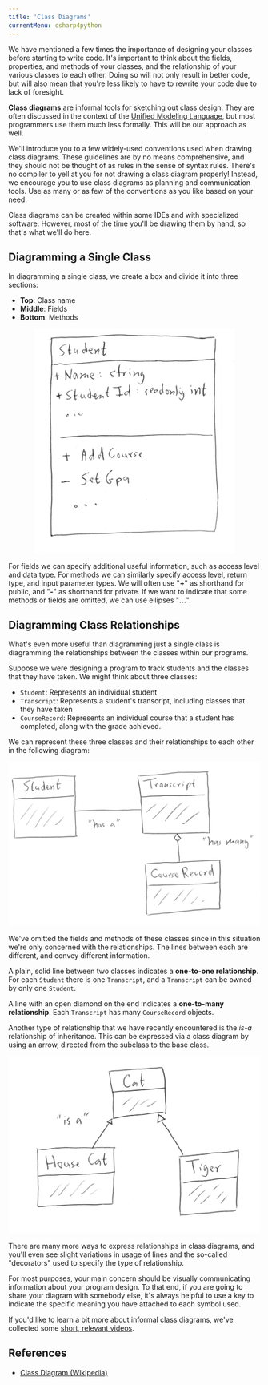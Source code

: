 ```yaml
---
title: 'Class Diagrams'
currentMenu: csharp4python
---
```


We have mentioned a few times the importance of designing your classes before starting to write code. It's important to think about the fields, properties, and methods of your classes, and the relationship of your various classes to each other. Doing so will not only result in better code, but will also mean that you're less likely to have to rewrite your code due to lack of foresight.

**Class diagrams** are informal tools for sketching out class design. They are often discussed in the context of the [Unified Modeling Language](https://en.wikipedia.org/wiki/Unified_Modeling_Language), but most programmers use them much less formally. This will be our approach as well.

We'll introduce you to a few widely-used conventions used when drawing class diagrams. These guidelines are by no means comprehensive, and they should not be thought of as rules in the sense of syntax rules. There's no compiler to yell at you for not drawing a class diagram properly! Instead, we encourage you to use class diagrams as planning and communication tools. Use as many or as few of the conventions as you like based on your need.

Class diagrams can be created within some IDEs and with specialized software. However, most of the time you'll be drawing them by hand, so that's what we'll do here.

## Diagramming a Single Class

In diagramming a single class, we create a box and divide it into three sections:
- **Top**: Class name
- **Middle**: Fields
- **Bottom**: Methods

<div style="text-align:center;"><img src="class-diagram-csharp.png" style="width:400px;" /></div>

For fields we can specify additional useful information, such as access level and data type. For methods we can similarly specify access level, return type, and input parameter types. We will often use "**+**" as shorthand for public, and "**-**" as shorthand for private. If we want to indicate that some methods or fields are omitted, we can use ellipses "**...**".

## Diagramming Class Relationships

What's even more useful than diagramming just a single class is diagramming the relationships between the classes within our programs.

Suppose we were designing a program to track students and the classes that they have taken. We might think about three classes:
- `Student`: Represents an individual student
- `Transcript`: Represents a student's transcript, including classes that they have taken
- `CourseRecord`: Represents an individual course that a student has completed, along with the grade achieved.

We can represent these three classes and their relationships to each other in the following diagram:

![Relationships](relationships.png)

We've omitted the fields and methods of these classes since in this situation we're only concerned with the relationships. The lines between each are different, and convey different information.

A plain, solid line between two classes indicates a **one-to-one relationship**. For each `Student` there is one `Transcript`, and a `Transcript` can be owned by only one `Student`.

A line with an open diamond on the end indicates a **one-to-many relationship**. Each `Transcript` has many `CourseRecord` objects.

Another type of relationship that we have recently encountered is the *is-a* relationship of inheritance. This can be expressed via a class diagram by using an arrow, directed from the subclass to the base class.

![Inheritance](inheritance-cat.png)

There are many more ways to express relationships in class diagrams, and you'll even see slight variations in usage of lines and the so-called "decorators" used to specify the type of relationship.

For most purposes, your main concern should be visually communicating information about your program design. To that end, if you are going to share your diagram with somebody else, it's always helpful to use a key to indicate the specific meaning you have attached to each symbol used.

If you'd like to learn a bit more about informal class diagrams, we've collected some [short, relevant videos](https://www.youtube.com/playlist?list=PLs5n5nYB22fK7H_y0u65lsssbbD8zGAE8).

## References

- [Class Diagram (Wikipedia)](https://en.wikipedia.org/wiki/Class_diagram)
